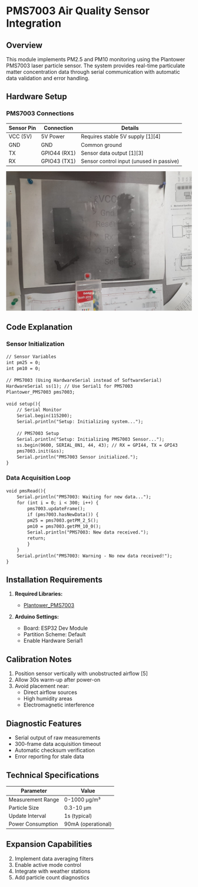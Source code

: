# PMS7003 Air Quality Sensor Integration

## Overview
This module implements PM2.5 and PM10 monitoring using the Plantower PMS7003 laser particle sensor. The system provides real-time particulate matter concentration data through serial communication with automatic data validation and error handling.

## Hardware Setup

### PMS7003 Connections
| Sensor Pin | Connection       | Details                                  |
|------------|------------------|------------------------------------------|
| VCC (5V)   | 5V Power         | Requires stable 5V supply [1][4]         |
| GND        | GND              | Common ground                            |
| TX         | GPIO44 (RX1)     | Sensor data output [1][3]                |
| RX         | GPIO43 (TX1)     | Sensor control input (unused in passive) |

![Pin Diagram of PMS Plantower Sensor](sensorpins.jpg)

## Code Explanation

### Sensor Initialization

```
// Sensor Variables
int pm25 = 0;
int pm10 = 0;

// PMS7003 (Using HardwareSerial instead of SoftwareSerial)
HardwareSerial ss(1); // Use Serial1 for PMS7003
Plantower_PMS7003 pms7003;

void setup(){
    // Serial Monitor
    Serial.begin(115200);
    Serial.println("Setup: Initializing system...");

    // PMS7003 Setup
    Serial.println("Setup: Initializing PMS7003 Sensor...");
    ss.begin(9600, SERIAL_8N1, 44, 43); // RX = GPI44, TX = GPI43
    pms7003.init(&ss);
    Serial.println("PMS7003 Sensor initialized.");
}
```

### Data Acquisition Loop

```
void pmsRead(){
    Serial.println("PMS7003: Waiting for new data...");
    for (int i = 0; i < 300; i++) {
        pms7003.updateFrame();
        if (pms7003.hasNewData()) {
        pm25 = pms7003.getPM_2_5();
        pm10 = pms7003.getPM_10_0();
        Serial.println("PMS7003: New data received.");
        return;
        }
    }
    Serial.println("PMS7003: Warning - No new data received!");
}
```


## Installation Requirements
1. **Required Libraries:**
   - [Plantower_PMS7003](https://github.com/jmstriegel/Plantower_PMS7003)
   
2. **Arduino Settings:**
   - Board: ESP32 Dev Module
   - Partition Scheme: Default
   - Enable Hardware Serial1

## Calibration Notes
1. Position sensor vertically with unobstructed airflow [5]
2. Allow 30s warm-up after power-on
3. Avoid placement near:
   - Direct airflow sources
   - High humidity areas
   - Electromagnetic interference

## Diagnostic Features
- Serial output of raw measurements
- 300-frame data acquisition timeout
- Automatic checksum verification
- Error reporting for stale data

## Technical Specifications
| Parameter          | Value              |
|--------------------|--------------------|
| Measurement Range  | 0-1000 µg/m³       |
| Particle Size      | 0.3-10 µm          |
| Update Interval    | 1s (typical)       |
| Power Consumption  | 90mA (operational) |

## Expansion Capabilities
2. Implement data averaging filters
3. Enable active mode control
4. Integrate with weather stations
5. Add particle count diagnostics